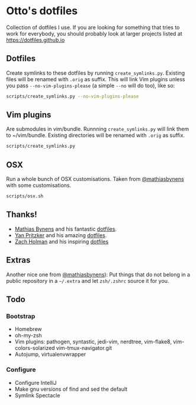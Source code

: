 # Otto's dotfiles

Collection of dotfiles I use. If you are looking for something that tries to
work for everybody, you should probably look at larger projects listed at
https://dotfiles.github.io

## Dotfiles

Create symlinks to these dotfiles by running ```create_symlinks.py```. Existing files will be renamed with ```.orig``` as suffix. This will link Vim plugins unless you pass ```--no-vim-plugins-please``` (a simple ```--no``` will do too), like so:

```bash
scripts/create_symlinks.py --no-vim-plugins-please
```

## Vim plugins

Are submodules in vim/bundle. Runnning ```create_symlinks.py``` will link them
to ~/vim/bundle. Existing directories will be renamed with ```.orig``` as
suffix.

```bash
scripts/create_symlinks.py
```

## OSX

Run a whole bunch of OSX customisations. Taken from [@mathiasbynens](https://github.com/mathiasbynens/dotfiles) 
with some customisations.

```bash
scripts/osx.sh
```

## Thanks!

*  [Mathias Bynens](https://mathiasbynens.be/) and his fantastic [dotfiles](https://github.com/mathiasbynens/dotfiles).
*  [Yan Pritzker](http://yanpritzker.com/) and his amazing [dotfiles](https://github.com/skwp/dotfiles).
*  [Zach Holman](http://zachholman.com/) and his inspiring [dotfiles](https://github.com/holman/dotfiles)

## Extras

Another nice one from [@mathiasbynens](https://github.com/mathiasbynens/dotfiles)):
Put things that do not belong in a public repository in a ```~/.extra``` and let
```zsh/.zshrc``` source it for you.

## Todo

### Bootstrap
* Homebrew
* oh-my-zsh
* Vim plugins: pathogen, syntastic, jedi-vim, nerdtree, vim-flake8,
  vim-colors-solarized vim-tmux-navigator.git
* Autojump, virtualenvwrapper

### Configure
* Configure IntelliJ
* Make gnu versions of find and sed the default
* Symlink Spectacle

